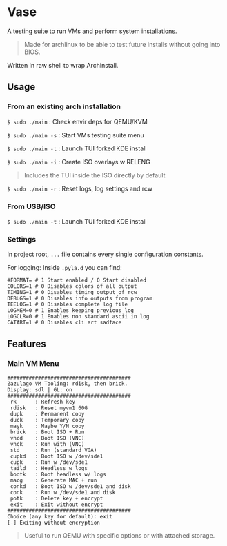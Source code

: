 # Vase
A testing suite to run VMs and perform system installations.
> Made for archlinux to be able to test future installs without going into BIOS.

Written in raw shell to wrap Archinstall.

## Usage

### From an existing arch installation

`$ sudo ./main`    : Check envir deps for QEMU/KVM

`$ sudo ./main -s` : Start VMs testing suite menu

`$ sudo ./main -t` : Launch TUI forked KDE install

`$ sudo ./main -i` : Create ISO overlays w RELENG

> Includes the TUI inside the ISO directly by default

`$ sudo ./main -r` : Reset logs, log settings and rcw

### From USB/ISO

`$ sudo ./main -t` : Launch TUI forked KDE install

### Settings

In project root, `...` file contains every single configuration constants.

For logging: Inside `.pyla.d` you can find:
```
#FORMAT= # 1 Start enabled / 0 Start disabled
COLORS=1 # 0 Disables colors of all output
TIMING=1 # 0 Disables timing output of rcw
DEBUGS=1 # 0 Disables info outputs from program
TEELOG=1 # 0 Disables complete log file
LOGMEM=0 # 1 Enables keeping previous log
LOGCLR=0 # 1 Enables non standard ascii in log
CATART=1 # 0 Disables cli art sadface
```

## Features

### Main VM Menu

```
########################################
Zazulago VM Tooling: rdisk, then brick.
Display: sdl | GL: on
########################################
 rk      : Refresh key
 rdisk   : Reset myvm1 60G
 dupk    : Permanent copy
 duck    : Temporary copy
 mayk    : Maybe Y/N copy
 brick   : Boot ISO + Run
 vncd    : Boot ISO (VNC)
 vnck    : Run with (VNC)
 std     : Run (standard VGA)
 cupkd   : Boot ISO w /dev/sde1
 cupk    : Run w /dev/sde1
 taild   : Headless w logs
 bootk   : Boot headless w/ logs
 macg    : Generate MAC + run
 conkd   : Boot ISO w /dev/sde1 and disk
 conk    : Run w /dev/sde1 and disk
 potk    : Delete key + encrypt
 exit    : Exit without encrypt
########################################
Choice (any key for default): exit
[-] Exiting without encryption
```

> Useful to run QEMU with specific options or with attached storage.
